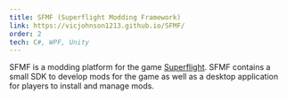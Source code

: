 ```yaml
---
title: SFMF (Superflight Modding Framework)
link: https://vicjohnson1213.github.io/SFMF/
order: 2
tech: C#, WPF, Unity
---
```


SFMF is a modding platform for the game [Superflight](https://superflightgame.com/). SFMF contains a small SDK to develop mods for the game as well as a desktop application for players to install and manage mods.
